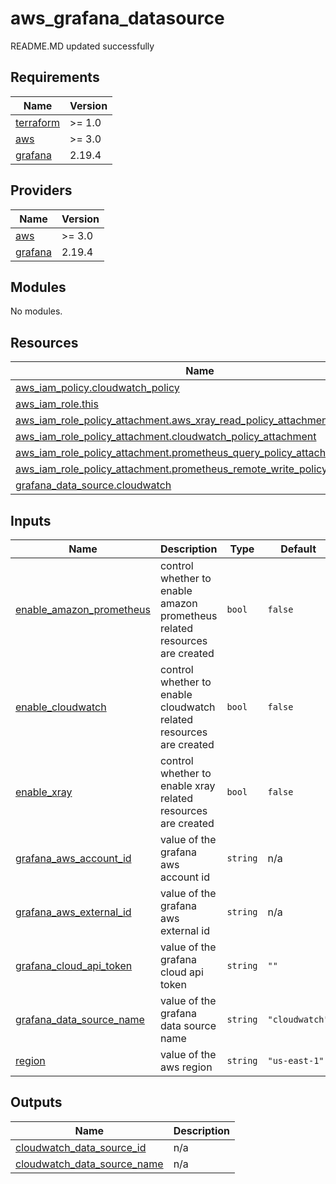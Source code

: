 # aws_grafana_datasource

<!-- BEGINNING OF PRE-COMMIT-TERRAFORM DOCS HOOK -->
README.MD updated successfully
<!-- END OF PRE-COMMIT-TERRAFORM DOCS HOOK -->

<!-- BEGIN_TF_DOCS -->
## Requirements

| Name | Version |
|------|---------|
| <a name="requirement_terraform"></a> [terraform](#requirement\_terraform) | >= 1.0 |
| <a name="requirement_aws"></a> [aws](#requirement\_aws) | >= 3.0 |
| <a name="requirement_grafana"></a> [grafana](#requirement\_grafana) | 2.19.4 |

## Providers

| Name | Version |
|------|---------|
| <a name="provider_aws"></a> [aws](#provider\_aws) | >= 3.0 |
| <a name="provider_grafana"></a> [grafana](#provider\_grafana) | 2.19.4 |

## Modules

No modules.

## Resources

| Name | Type |
|------|------|
| [aws_iam_policy.cloudwatch_policy](https://registry.terraform.io/providers/hashicorp/aws/latest/docs/resources/iam_policy) | resource |
| [aws_iam_role.this](https://registry.terraform.io/providers/hashicorp/aws/latest/docs/resources/iam_role) | resource |
| [aws_iam_role_policy_attachment.aws_xray_read_policy_attachment](https://registry.terraform.io/providers/hashicorp/aws/latest/docs/resources/iam_role_policy_attachment) | resource |
| [aws_iam_role_policy_attachment.cloudwatch_policy_attachment](https://registry.terraform.io/providers/hashicorp/aws/latest/docs/resources/iam_role_policy_attachment) | resource |
| [aws_iam_role_policy_attachment.prometheus_query_policy_attachment](https://registry.terraform.io/providers/hashicorp/aws/latest/docs/resources/iam_role_policy_attachment) | resource |
| [aws_iam_role_policy_attachment.prometheus_remote_write_policy_attachment](https://registry.terraform.io/providers/hashicorp/aws/latest/docs/resources/iam_role_policy_attachment) | resource |
| [grafana_data_source.cloudwatch](https://registry.terraform.io/providers/grafana/grafana/2.19.4/docs/resources/data_source) | resource |

## Inputs

| Name | Description | Type | Default | Required |
|------|-------------|------|---------|:--------:|
| <a name="input_enable_amazon_prometheus"></a> [enable\_amazon\_prometheus](#input\_enable\_amazon\_prometheus) | control whether to enable amazon prometheus related resources are created | `bool` | `false` | no |
| <a name="input_enable_cloudwatch"></a> [enable\_cloudwatch](#input\_enable\_cloudwatch) | control whether to enable cloudwatch related resources are created | `bool` | `false` | no |
| <a name="input_enable_xray"></a> [enable\_xray](#input\_enable\_xray) | control whether to enable xray related resources are created | `bool` | `false` | no |
| <a name="input_grafana_aws_account_id"></a> [grafana\_aws\_account\_id](#input\_grafana\_aws\_account\_id) | value of the grafana aws account id | `string` | n/a | yes |
| <a name="input_grafana_aws_external_id"></a> [grafana\_aws\_external\_id](#input\_grafana\_aws\_external\_id) | value of the grafana aws external id | `string` | n/a | yes |
| <a name="input_grafana_cloud_api_token"></a> [grafana\_cloud\_api\_token](#input\_grafana\_cloud\_api\_token) | value of the grafana cloud api token | `string` | `""` | no |
| <a name="input_grafana_data_source_name"></a> [grafana\_data\_source\_name](#input\_grafana\_data\_source\_name) | value of the grafana data source name | `string` | `"cloudwatch"` | no |
| <a name="input_region"></a> [region](#input\_region) | value of the aws region | `string` | `"us-east-1"` | no |

## Outputs

| Name | Description |
|------|-------------|
| <a name="output_cloudwatch_data_source_id"></a> [cloudwatch\_data\_source\_id](#output\_cloudwatch\_data\_source\_id) | n/a |
| <a name="output_cloudwatch_data_source_name"></a> [cloudwatch\_data\_source\_name](#output\_cloudwatch\_data\_source\_name) | n/a |
<!-- END_TF_DOCS -->
